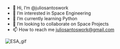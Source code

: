 - 👋 Hi, I’m @juliosantoswork
- 👀 I’m interested in Space Engineering
- 🌱 I’m currently learning Python
- 💞️ I’m looking to collaborate on Space Projects
- 📫 How to reach me juliosantoswork@gmail.com

<!---
juliosantoswork/juliosantoswork is a ✨ special ✨ repository because its `README.md` (this file) appears on your GitHub profile.
You can click the Preview link to take a look at your changes.
--->


![ESA_gif](https://user-images.githubusercontent.com/78261434/216694972-6aba89bc-b13f-467e-8eb6-ab180be34443.gif)
